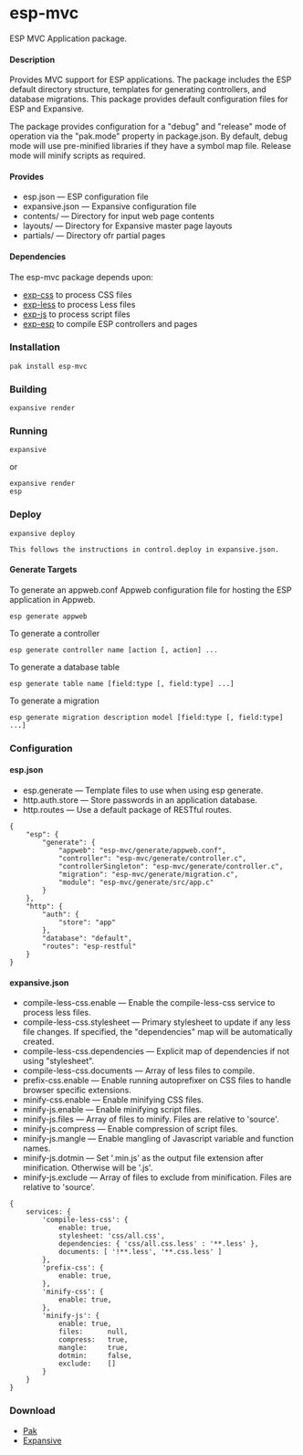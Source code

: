 esp-mvc
===

ESP MVC Application package.

#### Description

Provides MVC support for ESP applications. The package includes the ESP default 
directory structure, templates for generating controllers, and database migrations.
This package provides default configuration files for ESP and Expansive.

The package provides configuration for a "debug" and "release" mode of operation via 
the "pak.mode" property in package.json. By default, debug mode will use pre-minified
libraries if they have a symbol map file. Release mode will minify scripts as required.


#### Provides

* esp.json &mdash; ESP configuration file
* expansive.json &mdash; Expansive configuration file
* contents/ &mdash; Directory for input web page contents
* layouts/ &mdash; Directory for Expansive master page layouts
* partials/ &mdash; Directory ofr partial pages
    
#### Dependencies

The esp-mvc package depends upon:

* [exp-css](https://github.com/embedthis/exp-css) to process CSS files
* [exp-less](https://github.com/embedthis/exp-less) to process Less files
* [exp-js](https://github.com/embedthis/exp-js) to process script files
* [exp-esp](https://github.com/embedthis/exp-esp) to compile ESP controllers and pages    

### Installation

    pak install esp-mvc

### Building

    expansive render

### Running

    expansive

or

    expansive render
    esp

### Deploy

    expansive deploy

    This follows the instructions in control.deploy in expansive.json.

#### Generate Targets

To generate an appweb.conf Appweb configuration file for hosting the ESP application in Appweb.

    esp generate appweb

To generate a controller

    esp generate controller name [action [, action] ...

To generate a database table

    esp generate table name [field:type [, field:type] ...]

To generate a migration

    esp generate migration description model [field:type [, field:type] ...]

### Configuration

#### esp.json

* esp.generate &mdash; Template files to use when using esp generate.
* http.auth.store &mdash; Store passwords in an application database.
* http.routes &mdash; Use a default package of RESTful routes.

```
{
    "esp": {
        "generate": {
            "appweb": "esp-mvc/generate/appweb.conf",
            "controller": "esp-mvc/generate/controller.c",
            "controllerSingleton": "esp-mvc/generate/controller.c",
            "migration": "esp-mvc/generate/migration.c",
            "module": "esp-mvc/generate/src/app.c"
        }
    },
    "http": {
        "auth": {
            "store": "app"
        },
        "database": "default",
        "routes": "esp-restful"
    }
}
```

#### expansive.json

* compile-less-css.enable &mdash; Enable the compile-less-css service to process less files.
* compile-less-css.stylesheet &mdash; Primary stylesheet to update if any less file changes.
    If specified, the "dependencies" map will be automatically created.
* compile-less-css.dependencies &mdash; Explicit map of dependencies if not using "stylesheet".
* compile-less-css.documents &mdash; Array of less files to compile.
* prefix-css.enable &mdash; Enable running autoprefixer on CSS files to handle browser specific extensions.
* minify-css.enable &mdash; Enable minifying CSS files.
* minify-js.enable &mdash; Enable minifying script files.
* minify-js.files &mdash; Array of files to minify. Files are relative to 'source'.
* minify-js.compress &mdash; Enable compression of script files.
* minify-js.mangle &mdash; Enable mangling of Javascript variable and function names.
* minify-js.dotmin &mdash; Set '.min.js' as the output file extension after minification. Otherwise will be '.js'.
* minify-js.exclude &mdash; Array of files to exclude from minification. Files are relative to 'source'.

```
{
    services: {
        'compile-less-css': {
            enable: true,
            stylesheet: 'css/all.css',
            dependencies: { 'css/all.css.less' : '**.less' },
            documents: [ '!**.less', '**.css.less' ]
        },
        'prefix-css': {
            enable: true,
        },
        'minify-css': {
            enable: true,
        },
        'minify-js': {
            enable: true,
            files:      null,
            compress:   true,
            mangle:     true,
            dotmin:     false,
            exclude:    []
        }
    }
}
```

### Download

* [Pak](https://embedthis.com/pak/download.html)
* [Expansive](https://embedthis.com/expansive/download.html)
